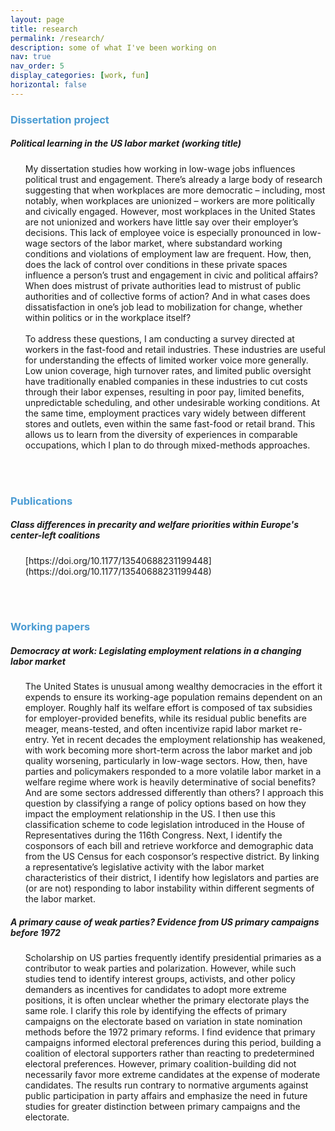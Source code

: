 ```yaml
---
layout: page
title: research
permalink: /research/
description: some of what I've been working on
nav: true
nav_order: 5
display_categories: [work, fun]
horizontal: false
---
```


<h3 style="color: #4b9cd3;">Dissertation project</h3>
<!-- Dissertation project -->
<div class="card mt-3">
    <div class="p-3">
    <div class="row">
      <div class="col-sm-10">
        <h5 class="card-title">Political learning in the US labor market (working title)</h5>
      </div>
    </div>
    <ul class="card-text font-weight-light list-group list-group-flush">
      <div class="col-md-12">
    My dissertation studies how working in low-wage jobs influences political trust and engagement. There’s already a large body of research suggesting that when workplaces are more democratic – including, most notably, when workplaces are unionized – workers are more politically and civically engaged. However, most workplaces in the United States are not unionized and workers have little say over their employer’s decisions. This lack of employee voice is especially pronounced in low-wage sectors of the labor market, where substandard working conditions and violations of employment law are frequent. How, then, does the lack of control over conditions in these private spaces influence a person’s trust and engagement in civic and political affairs? When does mistrust of private authorities lead to mistrust of public authorities and of collective forms of action? And in what cases does dissatisfaction in one’s job lead to mobilization for change, whether within politics or in the workplace itself?
<br>
<br>
    To address these questions, I am conducting a survey directed at workers in the fast-food and retail industries. These industries are useful for understanding the effects of limited worker voice more generally. Low union coverage, high turnover rates, and limited public oversight have traditionally enabled companies in these industries to cut costs through their labor expenses, resulting in poor pay, limited benefits, unpredictable scheduling, and other undesirable working conditions. At the same time, employment practices vary widely between different stores and outlets, even within the same fast-food or retail brand. This allows us to learn from the diversity of experiences in comparable occupations, which I plan to do through mixed-methods approaches.
      </div>
    </ul>
</div>
</div>
<br>
<br>        
<h3 style="color: #4b9cd3;">Publications</h3>
<!-- Publications -->
<div class="card mt-3">
  <div class="p-3">
    <div class="row">
      <div class="col-sm-10">
        <h5 class="card-title">Class differences in precarity and welfare priorities within Europe's center-left coalitions</h5>
      </div>
    </div>
    <ul class="card-text font-weight-light list-group list-group-flush">
      <div class="col-md-12">
[https://doi.org/10.1177/13540688231199448](https://doi.org/10.1177/13540688231199448)
          <br)
        Mainstream European left-wing parties have seen their traditional class base evolve in postindustrial economies. In response, these parties have adopted redistributive strategies that aim to secure positions for workers in a more volatile labor market through education and training. But how does the electoral appeal of this “social investment” paradigm compare to that of the older welfare paradigm that passively distributes benefits to the poor and inactive? Using cross-country data from two surveys, I find that the policy preferences of industrial workers respond differently to labor market precarity than do those of service sector workers, particularly sociocultural professionals. Further, industrial workers who prefer traditional welfare policies are less likely to vote for the center-left than white-collar professionals, even if those professionals hold similar policy priorities. These results help explain the center-left’s recent electoral trends while also highlighting current limitations on building cross-class political coalitions.
      </div>
    </ul>
  </div>
</div>
<br>
<br>
<h3 style="color: #4b9cd3;">Working papers</h3>
<!-- Working papers -->
<div class="card mt-3">
  <div class="p-3">
    <div class="row">
      <div class="col-sm-10">
        <h5 class="card-title">Democracy at work: Legislating employment relations in a changing labor market</h5>
      </div>
    </div>
    <ul class="card-text font-weight-light list-group list-group-flush">
      <div class="col-md-12">
        The United States is unusual among wealthy democracies in the effort it expends to ensure its working-age population remains dependent on an employer. Roughly half its welfare effort is composed of tax subsidies for employer-provided benefits, while its residual public benefits are meager, means-tested, and often incentivize rapid labor market re-entry. Yet in recent decades the employment relationship has weakened, with work becoming more short-term across the labor market and job quality worsening, particularly in low-wage sectors. How, then, have parties and policymakers responded to a more volatile labor market in a welfare regime where work is heavily determinative of social benefits? And are some sectors addressed differently than others? I approach this question by classifying a range of policy options based on how they impact the employment relationship in the US. I then use this classification scheme to code legislation introduced in the House of Representatives during the 116th Congress. Next, I identify the cosponsors of each bill and retrieve workforce and demographic data from the US Census for each cosponsor’s respective district. By linking a representative’s legislative activity with the labor market characteristics of their district, I identify how legislators and parties are (or are not) responding to labor instability within different segments of the labor market.
      </div>
    </ul>
  </div>
</div>

<div class="card mt-3">
  <div class="p-3">
    <div class="row">
      <div class="col-sm-10">
        <h5 class="card-title">A primary cause of weak parties? Evidence from US primary campaigns before 1972</h5>
      </div>
    </div>
    <ul class="card-text font-weight-light list-group list-group-flush">
      <div class="col-md-12">
        Scholarship on US parties frequently identify presidential primaries as a contributor to weak parties and polarization. However, while such studies tend to identify interest groups, activists, and other policy demanders as incentives for candidates to adopt more extreme positions, it is often unclear whether the primary electorate plays the same role. I clarify this role by identifying the effects of primary campaigns on the electorate based on variation in state nomination methods before the 1972 primary reforms. I find evidence that primary campaigns informed electoral preferences during this period, building a coalition of electoral supporters rather than reacting to predetermined electoral preferences. However, primary coalition-building did not necessarily favor more extreme candidates at the expense of moderate candidates. The results run contrary to normative arguments against public participation in party affairs and emphasize the need in future studies for greater distinction between primary campaigns and the electorate.
      </div>
    </ul>
  </div>
</div>
